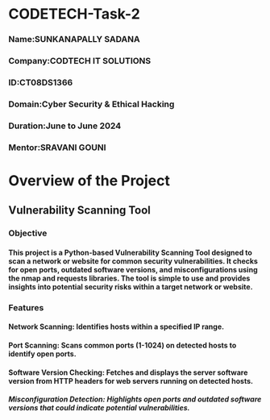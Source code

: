 # CODETECH-Task-2
### Name:SUNKANAPALLY SADANA
### Company:CODTECH IT SOLUTIONS
### ID:CT08DS1366
### Domain:Cyber Security & Ethical Hacking
### Duration:June to June 2024
### Mentor:SRAVANI GOUNI
# Overview of the Project
## Vulnerability Scanning Tool
### Objective
#### This project is a Python-based Vulnerability Scanning Tool designed to scan a network or website for common security vulnerabilities. It checks for open ports, outdated software versions, and misconfigurations using the nmap and requests libraries. The tool is simple to use and provides insights into potential security risks within a target network or website.

### Features
#### Network Scanning: Identifies hosts within a specified IP range.
#### Port Scanning: Scans common ports (1-1024) on detected hosts to identify open ports.
#### Software Version Checking: Fetches and displays the server software version from HTTP headers for web servers running on detected hosts.
##### Misconfiguration Detection: Highlights open ports and outdated software versions that could indicate potential vulnerabilities.
